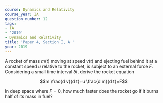 ```yaml
---
course: Dynamics and Relativity
course_year: IA
question_number: 12
tags:
- IA
- '2019'
- Dynamics and Relativity
title: 'Paper 4, Section I, A '
year: 2019
---
```




A rocket of mass $m(t)$ moving at speed $v(t)$ and ejecting fuel behind it at a constant speed $u$ relative to the rocket, is subject to an external force $F$. Considering a small time interval $\delta t$, derive the rocket equation

$$m \frac{d v}{d t}+u \frac{d m}{d t}=F$$

In deep space where $F=0$, how much faster does the rocket go if it burns half of its mass in fuel?